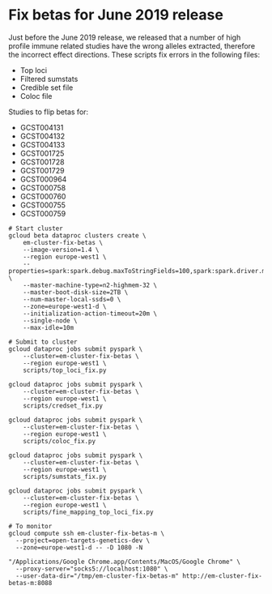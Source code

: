 Fix betas for June 2019 release
===============================

Just before the June 2019 release, we released that a number of high profile immune related studies have the wrong alleles extracted, therefore the incorrect effect directions. These scripts fix errors in the following files:

- Top loci
- Filtered sumstats
- Credible set file
- Coloc file

Studies to flip betas for:
- GCST004131
- GCST004132
- GCST004133
- GCST001725
- GCST001728
- GCST001729
- GCST000964
- GCST000758
- GCST000760
- GCST000755
- GCST000759

```
# Start cluster
gcloud beta dataproc clusters create \
    em-cluster-fix-betas \
    --image-version=1.4 \
    --region europe-west1 \
    --properties=spark:spark.debug.maxToStringFields=100,spark:spark.driver.memory=30g,spark:spark.executor.memory=30g,spark:spark.executor.cores=5,spark:spark.executor.instances=3 \
    --master-machine-type=n2-highmem-32 \
    --master-boot-disk-size=2TB \
    --num-master-local-ssds=0 \
    --zone=europe-west1-d \
    --initialization-action-timeout=20m \
    --single-node \
    --max-idle=10m

# Submit to cluster
gcloud dataproc jobs submit pyspark \
    --cluster=em-cluster-fix-betas \
    --region europe-west1 \
    scripts/top_loci_fix.py

gcloud dataproc jobs submit pyspark \
    --cluster=em-cluster-fix-betas \
    --region europe-west1 \
    scripts/credset_fix.py

gcloud dataproc jobs submit pyspark \
    --cluster=em-cluster-fix-betas \
    --region europe-west1 \
    scripts/coloc_fix.py

gcloud dataproc jobs submit pyspark \
    --cluster=em-cluster-fix-betas \
    --region europe-west1 \
    scripts/sumstats_fix.py

gcloud dataproc jobs submit pyspark \
    --cluster=em-cluster-fix-betas \
    --region europe-west1 \
    scripts/fine_mapping_top_loci_fix.py

# To monitor
gcloud compute ssh em-cluster-fix-betas-m \
  --project=open-targets-genetics-dev \
  --zone=europe-west1-d -- -D 1080 -N

"/Applications/Google Chrome.app/Contents/MacOS/Google Chrome" \
  --proxy-server="socks5://localhost:1080" \
  --user-data-dir="/tmp/em-cluster-fix-betas-m" http://em-cluster-fix-betas-m:8088
```